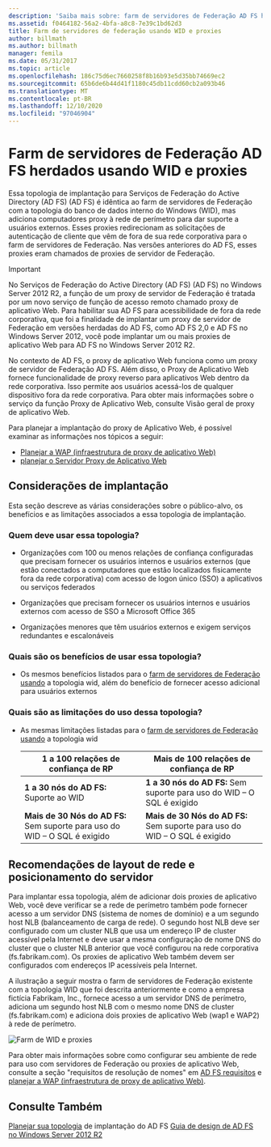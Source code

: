 ```yaml
---
description: 'Saiba mais sobre: farm de servidores de Federação AD FS herdados usando WID e proxies'
ms.assetid: f0464182-56a2-4bfa-a8c8-7e39c1bd62d3
title: Farm de servidores de federação usando WID e proxies
author: billmath
ms.author: billmath
manager: femila
ms.date: 05/31/2017
ms.topic: article
ms.openlocfilehash: 186c75d6ec7660258f8b16b93e5d35bb74669ec2
ms.sourcegitcommit: 65b6de6b44d41f1180c45db11cdd60cb2a093b46
ms.translationtype: MT
ms.contentlocale: pt-BR
ms.lasthandoff: 12/10/2020
ms.locfileid: "97046904"
---
```

# <a name="legacy-ad-fs-federation-server-farm-using-wid-and-proxies"></a>Farm de servidores de Federação AD FS herdados usando WID e proxies

Essa topologia de implantação para Serviços de Federação do Active Directory (AD FS) (AD FS) é idêntica ao farm de servidores de Federação com a topologia do banco de dados interno do Windows (WID), mas adiciona computadores proxy à rede de perímetro para dar suporte a usuários externos. Esses proxies redirecionam as solicitações de autenticação de cliente que vêm de fora de sua rede corporativa para o farm de servidores de Federação. Nas versões anteriores do AD FS, esses proxies eram chamados de proxies de servidor de Federação.

> [!IMPORTANT]
> No Serviços de Federação do Active Directory (AD FS) (AD FS) no Windows Server 2012 R2, a função de um proxy de servidor de Federação é tratada por um novo serviço de função de acesso remoto chamado proxy de aplicativo Web. Para habilitar sua AD FS para acessibilidade de fora da rede corporativa, que foi a finalidade de implantar um proxy de servidor de Federação em versões herdadas do AD FS, como AD FS 2,0 e AD FS no Windows Server 2012, você pode implantar um ou mais proxies de aplicativo Web para AD FS no Windows Server 2012 R2.
>
> No contexto de AD FS, o proxy de aplicativo Web funciona como um proxy de servidor de Federação AD FS. Além disso, o Proxy de Aplicativo Web fornece funcionalidade de proxy reverso para aplicativos Web dentro da rede corporativa. Isso permite aos usuários acessá-los de qualquer dispositivo fora da rede corporativa. Para obter mais informações sobre o serviço da função Proxy de Aplicativo Web, consulte Visão geral de proxy de aplicativo Web.
>
> Para planejar a implantação do proxy de Aplicativo Web, é possível examinar as informações nos tópicos a seguir:
>
> - [Planejar a WAP (infraestrutura de proxy de aplicativo Web)](/previous-versions/orphan-topics/ws.11/dn383648(v=ws.11))
> - [planejar o Servidor Proxy de Aplicativo Web](/previous-versions/orphan-topics/ws.11/dn383647(v=ws.11))

## <a name="deployment-considerations"></a>Considerações de implantação
Esta seção descreve as várias considerações sobre o público-alvo, os benefícios e as limitações associados a essa topologia de implantação.

### <a name="who-should-use-this-topology"></a>Quem deve usar essa topologia?

- Organizações com 100 ou menos relações de confiança configuradas que precisam fornecer os usuários internos e usuários externos (que estão conectados a computadores que estão localizados fisicamente fora da rede corporativa) com acesso de logon único (SSO) a aplicativos ou serviços federados

- Organizações que precisam fornecer os usuários internos e usuários externos com acesso de SSO a Microsoft Office 365

- Organizações menores que têm usuários externos e exigem serviços redundantes e escalonáveis

### <a name="what-are-the-benefits-of-using-this-topology"></a>Quais são os benefícios de usar essa topologia?

- Os mesmos benefícios listados para o [farm de servidores de Federação usando](Federation-Server-Farm-Using-WID.md) a topologia wid, além do benefício de fornecer acesso adicional para usuários externos

### <a name="what-are-the-limitations-of-using-this-topology"></a>Quais são as limitações do uso dessa topologia?

- As mesmas limitações listadas para o [farm de servidores de Federação usando](Federation-Server-Farm-Using-WID.md) a topologia wid

    | 1 a 100 relações de confiança de RP | Mais de 100 relações de confiança de RP |
    |--|--|
    | **1 a 30 nós do AD FS:** Suporte ao WID | **1 a 30 nós do AD FS:** Sem suporte para uso do WID – O SQL é exigido |
    | **Mais de 30 Nós do AD FS:** Sem suporte para uso do WID – O SQL é exigido | **Mais de 30 Nós do AD FS:** Sem suporte para uso do WID – O SQL é exigido |

## <a name="server-placement-and-network-layout-recommendations"></a>Recomendações de layout de rede e posicionamento do servidor
Para implantar essa topologia, além de adicionar dois proxies de aplicativo Web, você deve verificar se a rede de perímetro também pode fornecer acesso a um servidor DNS (sistema de nomes de domínio) e a um segundo host NLB (balanceamento de carga de rede). O segundo host NLB deve ser configurado com um cluster NLB que usa um endereço IP de cluster acessível pela Internet e deve usar a mesma configuração de nome DNS do cluster que o cluster NLB anterior que você configurou na rede corporativa (fs.fabrikam.com). Os proxies de aplicativo Web também devem ser configurados com endereços IP acessíveis pela Internet.

A ilustração a seguir mostra o farm de servidores de Federação existente com a topologia WID que foi descrita anteriormente e como a empresa fictícia Fabrikam, Inc., fornece acesso a um servidor DNS de perímetro, adiciona um segundo host NLB com o mesmo nome DNS de cluster (fs.fabrikam.com) e adiciona dois proxies de aplicativo Web (wap1 e WAP2) à rede de perímetro.

![Farm de WID e proxies](media/WIDFarmADFSBlue.gif)

Para obter mais informações sobre como configurar seu ambiente de rede para uso com servidores de Federação ou proxies de aplicativo Web, consulte a seção "requisitos de resolução de nomes" em [AD FS requisitos](AD-FS-Requirements.md) e [planejar a WAP (infraestrutura de proxy de aplicativo Web)](/previous-versions/orphan-topics/ws.11/dn383648(v=ws.11)).

## <a name="see-also"></a>Consulte Também
[Planejar sua topologia](Plan-Your-AD-FS-Deployment-Topology.md) 
 de implantação do AD FS [Guia de design de AD FS no Windows Server 2012 R2](AD-FS-Design-Guide-in-Windows-Server-2012-R2.md)

